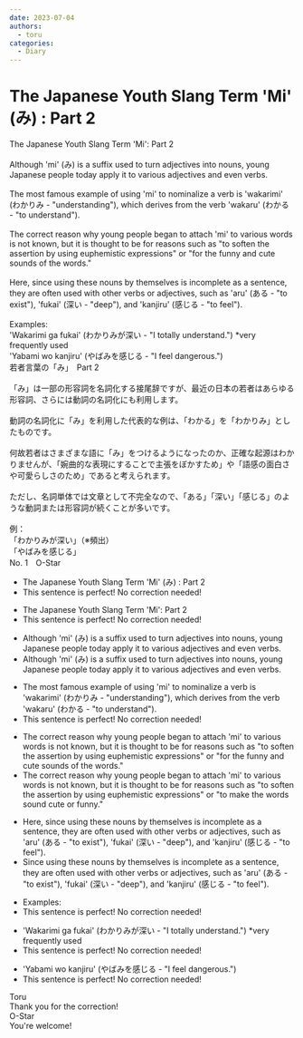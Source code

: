 ```yaml
---
date: 2023-07-04
authors:
  - toru
categories:
  - Diary
---
```


<h1 id="subject_show">The Japanese Youth Slang Term 'Mi' (み) : Part 2</h1>
<div class="date" hidden>Jul 4, 2023 21:58</div>
<div id="post"><div id="body_show_ori">
The Japanese Youth Slang Term 'Mi': Part 2<br/><br/>Although 'mi' (み) is a suffix used to turn adjectives into nouns, young Japanese people today apply it to various adjectives and even verbs.<br/><br/>The most famous example of using 'mi' to nominalize a verb is 'wakarimi' (わかりみ - "understanding"), which derives from the verb 'wakaru' (わかる - "to understand").<br/><br/>The correct reason why young people began to attach 'mi' to various words is not known, but it is thought to be for reasons such as "to soften the assertion by using euphemistic expressions" or "for the funny and cute sounds of the words."<br/><br/>Here, since using these nouns by themselves is incomplete as a sentence, they are often used with other verbs or adjectives, such as 'aru' (ある - "to exist"), 'fukai' (深い - "deep"), and 'kanjiru' (感じる - "to feel").<br/><br/>Examples:<br/>'Wakarimi ga fukai' (わかりみが深い - "I totally understand.") *very frequently used<br/>'Yabami wo kanjiru' (やばみを感じる - "I feel dangerous.")
</div></div>

<!-- more -->

<div id="post_ja"><div id="body_show_mo">
若者言葉の「み」　Part 2<br/><br/>「み」は一部の形容詞を名詞化する接尾辞ですが、最近の日本の若者はあらゆる形容詞、さらには動詞の名詞化にも利用します。<br/><br/>動詞の名詞化に「み」を利用した代表的な例は、「わかる」を「わかりみ」としたものです。<br/><br/>何故若者はさまざまな語に「み」をつけるようになったのか、正確な起源はわかりませんが、「婉曲的な表現にすることで主張をぼかすため」や「語感の面白さや可愛らしさのため」であると考えられます。<br/><br/>ただし、名詞単体では文章として不完全なので、「ある」「深い」「感じる」のような動詞または形容詞が続くことが多いです。<br/><br/>例：<br/>「わかりみが深い」（※頻出）<br/>「やばみを感じる」
</div></div>
<div id="block"><div class="first_name"> No. 1　<span class="just_name">O-Star</span></div><div id="block2">
<ul class="correction_field">
<li class="incorrect">The Japanese Youth Slang Term 'Mi' (み) : Part 2</li>
<li class="corrected perfect">This sentence is perfect! No correction needed!</li>
</ul>
<ul class="correction_field">
<li class="incorrect">The Japanese Youth Slang Term 'Mi': Part 2</li>
<li class="corrected perfect">This sentence is perfect! No correction needed!</li>
</ul>
<ul class="correction_field">
<li class="incorrect">Although 'mi' (み) is a suffix used to turn adjectives into nouns, young Japanese people today apply it to various adjectives and even verbs.</li>
<li class="corrected correct">
Although 'mi' (み) is a suffix used to turn adjectives into nouns, young Japanese <span class="f_gray">people</span> today apply it to various adjectives and even verbs.
</li>
</ul>
<ul class="correction_field">
<li class="incorrect">The most famous example of using 'mi' to nominalize a verb is 'wakarimi' (わかりみ - "understanding"), which derives from the verb 'wakaru' (わかる - "to understand").</li>
<li class="corrected perfect">This sentence is perfect! No correction needed!</li>
</ul>
<ul class="correction_field">
<li class="incorrect">The correct reason why young people began to attach 'mi' to various words is not known, but it is thought to be for reasons such as "to soften the assertion by using euphemistic expressions" or "for the funny and cute sounds of the words."</li>
<li class="corrected correct">
The <span class="f_red"><span class="sline">correct </span></span>reason why young people began to attach 'mi' to various words is not known, but it is thought to be for reasons such as "to soften the assertion by using euphemistic expressions" or <span class="f_bold">"to make the words sound cute or funny."</span>
</li>
</ul>
<ul class="correction_field">
<li class="incorrect">Here, since using these nouns by themselves is incomplete as a sentence, they are often used with other verbs or adjectives, such as 'aru' (ある - "to exist"), 'fukai' (深い - "deep"), and 'kanjiru' (感じる - "to feel").</li>
<li class="corrected correct">
<span class="f_bold">Since </span>using these nouns by themselves is incomplete as a sentence, they are often used with other verbs or adjectives, such as 'aru' (ある - "to exist"), 'fukai' (深い - "deep"), and 'kanjiru' (感じる - "to feel").
</li>
</ul>
<ul class="correction_field">
<li class="incorrect">Examples:</li>
<li class="corrected perfect">This sentence is perfect! No correction needed!</li>
</ul>
<ul class="correction_field">
<li class="incorrect">'Wakarimi ga fukai' (わかりみが深い - "I totally understand.") *very frequently used</li>
<li class="corrected perfect">This sentence is perfect! No correction needed!</li>
</ul>
<ul class="correction_field">
<li class="incorrect">'Yabami wo kanjiru' (やばみを感じる - "I feel dangerous.")</li>
<li class="corrected perfect">This sentence is perfect! No correction needed!</li>
</ul>
</div><div class="name"><span class="just_name">Toru</span><br>
Thank you for the correction!
</div>
<div class="name"><span class="just_name">O-Star</span><br>
You're welcome!
</div>
</div>
